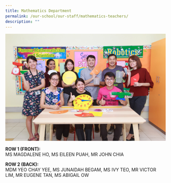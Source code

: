 ```yaml
---
title: Mathematics Department
permalink: /our-school/our-staff/mathematics-teachers/
description: ""
---
```

![](/images/Mathematics-Department-Informal.jpeg)

<p><strong>ROW 1 (FRONT):</strong><br />MS MAGDALENE HO, MS EILEEN PUAH, MR JOHN CHIA</p>
<p><strong>ROW 2 (BACK):</strong><br />MDM YEO CHAY YEE, MS JUNAIDAH BEGAM, MS IVY TEO, MR VICTOR LIM, MR EUGENE TAN, MS ABIGAIL OW</p>
